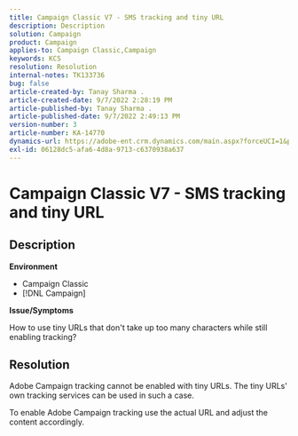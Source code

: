 ```yaml
---
title: Campaign Classic V7 - SMS tracking and tiny URL
description: Description
solution: Campaign
product: Campaign
applies-to: Campaign Classic,Campaign
keywords: KCS
resolution: Resolution
internal-notes: TK133736
bug: false
article-created-by: Tanay Sharma .
article-created-date: 9/7/2022 2:28:19 PM
article-published-by: Tanay Sharma .
article-published-date: 9/7/2022 2:49:13 PM
version-number: 3
article-number: KA-14770
dynamics-url: https://adobe-ent.crm.dynamics.com/main.aspx?forceUCI=1&pagetype=entityrecord&etn=knowledgearticle&id=da90614b-b92e-ed11-9db1-002248086735
exl-id: 06128dc5-afa6-4d8a-9713-c6370938a637
---
```

# Campaign Classic V7 - SMS tracking and tiny URL

## Description


<b>Environment</b>

- Campaign Classic
- [!DNL Campaign]




<b>Issue/Symptoms</b>

How to use tiny URLs that don't take up too many characters while still enabling tracking?


## Resolution


Adobe Campaign tracking cannot be enabled with tiny URLs. The tiny URLs' own tracking services can be used in such a case.

To enable Adobe Campaign tracking use the actual URL and adjust the content accordingly.
